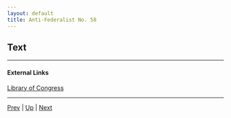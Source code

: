 ```yaml
---
layout: default
title: Anti-Federalist No. 58
---
```


## Text

---
#### External Links
[Library of Congress]()

---

[Prev](57.md) | [Up](README.md) | [Next](59.md)
